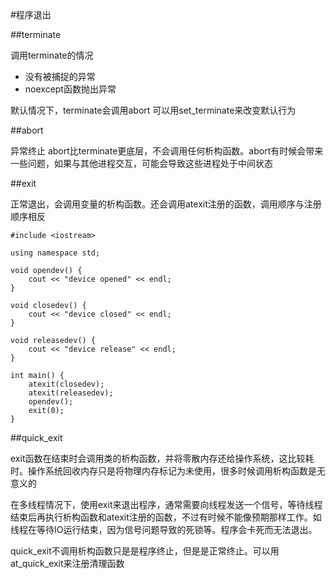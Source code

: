 #程序退出

##terminate

调用terminate的情况

+ 没有被捕捉的异常
+ noexcept函数抛出异常

默认情况下，terminate会调用abort
可以用set_terminate来改变默认行为

##abort

异常终止
abort比terminate更底层，不会调用任何析构函数。abort有时候会带来一些问题，如果与其他进程交互，可能会导致这些进程处于中间状态

##exit

正常退出，会调用变量的析构函数。还会调用atexit注册的函数，调用顺序与注册顺序相反


```
#include <iostream>

using namespace std;

void opendev() {
    cout << "device opened" << endl;
}

void closedev() {
    cout << "device closed" << endl;
}

void releasedev() {
    cout << "device release" << endl;
}

int main() {
    atexit(closedev);
    atexit(releasedev);
    opendev();
    exit(0);
}
```

##quick_exit

exit函数在结束时会调用类的析构函数，并将零散内存还给操作系统，这比较耗时。操作系统回收内存只是将物理内存标记为未使用，很多时候调用析构函数是无意义的

在多线程情况下，使用exit来退出程序，通常需要向线程发送一个信号，等待线程结束后再执行析构函数和atexit注册的函数，不过有时候不能像预期那样工作。如线程在等待IO运行结束，因为信号问题导致的死锁等。程序会卡死而无法退出。

quick_exit不调用析构函数只是是程序终止，但是是正常终止。可以用at_quick_exit来注册清理函数

